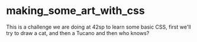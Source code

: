 # making_some_art_with_css
This is a challenge we are doing at 42sp to learn some basic CSS, first we'll
try to draw a cat, and then a Tucano and then who knows?
